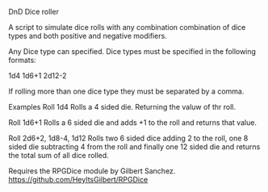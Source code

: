 DnD Dice roller

A script to simulate dice rolls with any combination
combination of dice types and both positive and 
negative modifiers.

Any Dice type can specified.
Dice types must be specified in the following formats:

1d4
1d6+1
2d12-2

If rolling more than one dice type they must be separated
by a comma.

Examples
Roll 1d4
Rolls a 4 sided die. Returning the valuw of thr roll.

Roll 1d6+1
Rolls a 6 sided die and adds +1 to the roll and returns that value.

Roll 2d6+2, 1d8-4, 1d12
Rolls two 6 sided dice adding 2 to the roll, one 8 sided die
subtracting 4 from the roll and finally one 12 sided die and
returns the total sum of all dice rolled.

Requires the RPGDice module by Gilbert Sanchez.
https://github.com/HeyItsGilbert/RPGDice
